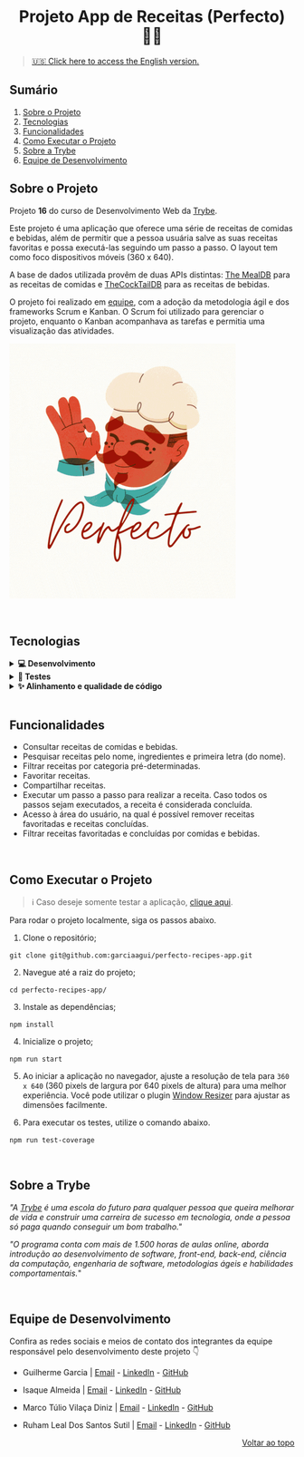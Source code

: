 <a name="readme-top"></a>

<h1 align="center">Projeto App de Receitas (Perfecto) 🧑‍🍳</h1>

> [🇺🇸 Click here to access the English version.](README.md)

## Sumário

<ol>
  <li><a href="#sobre-o-projeto">Sobre o Projeto</a></li>
  <li><a href="#tecnologias">Tecnologias</a></li>
  <li><a href="#funcionalidades">Funcionalidades</a></li>
  <li><a href="#como-executar-o-projeto">Como Executar o Projeto</a></li>
  <li><a href="#sobre-a-trybe">Sobre a Trybe</a></li>
  <li><a href="#equipe-de-desenvolvimento">Equipe de Desenvolvimento</a></li>
</ol>

## Sobre o Projeto

Projeto **16** do curso de Desenvolvimento Web da [Trybe][trybe-site-url].

Este projeto é uma aplicação que oferece uma série de receitas de comidas e bebidas, além de permitir que a pessoa usuária salve as suas receitas favoritas e possa executá-las seguindo um passo a passo. O layout tem como foco dispositivos móveis (360 x 640).

A base de dados utilizada provêm de duas APIs distintas: [The MealDB](https://www.themealdb.com) para as receitas de comidas e [TheCockTailDB](https://www.thecocktaildb.com/api.php) para as receitas de bebidas.

O projeto foi realizado em <a href="#equipe-de-desenvolvimento">equipe</a>, com a adoção da metodologia ágil e dos frameworks Scrum e Kanban. O Scrum foi utilizado para gerenciar o projeto, enquanto o Kanban acompanhava as tarefas e permitia uma visualização das atividades.

[![Projeto App de Receitas][project-demo]][project-url]

<br/>

## Tecnologias

<details>
  <summary><strong>💻 Desenvolvimento </strong></summary><br />

- [HTML5][html5-url]
- [CSS3][css3-url]
- [JavaScript][javascript-url]
- [Bootstrap][bootstrap-url]
- [React.js][react-url]
- [React Router][react-router-url]
- [Redux][redux-url]

---

</details>

<details>
  <summary><strong>🧪 Testes </strong></summary><br />

- [Jest][jest-url]
- [React Testing Library][rtl-url]

---

</details>

<details>
  <summary><strong>✨ Alinhamento e qualidade de código </strong></summary><br />

- [ESLint][eslint-url]
- [StyleLint][stylelint-url]

---

</details>

<br/>

## Funcionalidades

<ul>
  <li>Consultar receitas de comidas e bebidas.</li>
  <li>Pesquisar receitas pelo nome, ingredientes e primeira letra (do nome).</li>
  <li>Filtrar receitas por categoria pré-determinadas.</li>
  <li>Favoritar receitas.</li>
  <li>Compartilhar receitas.</li>
  <li>Executar um passo a passo para realizar a receita. Caso todos os passos sejam executados, a receita é considerada concluída.</li>
  <li>Acesso à área do usuário, na qual é possível remover receitas favoritadas e receitas concluídas.</li>
  <li>Filtrar receitas favoritadas e concluídas por comidas e bebidas.</li>
</ul>

<br/>

## Como Executar o Projeto

> ℹ️ Caso deseje somente testar a aplicação, [clique aqui][project-url].

Para rodar o projeto localmente, siga os passos abaixo.

1. Clone o repositório;

```
git clone git@github.com:garciaagui/perfecto-recipes-app.git
```

2. Navegue até a raiz do projeto;

```
cd perfecto-recipes-app/
```

3. Instale as dependências;

```
npm install
```

4. Inicialize o projeto;

```
npm run start
```

5. Ao iniciar a aplicação no navegador, ajuste a resolução de tela para `360 x 640` (360 pixels de largura por 640 pixels de altura) para uma melhor experiência. Você pode utilizar o plugin [Window Resizer](https://chrome.google.com/webstore/detail/window-resizer/kkelicaakdanhinjdeammmilcgefonfh?hl=en) para ajustar as dimensões facilmente.

6. Para executar os testes, utilize o comando abaixo.

```
npm run test-coverage
```

<br/>

## Sobre a Trybe

_"A [Trybe][trybe-site-url] é uma escola do futuro para qualquer pessoa que queira melhorar de vida e construir uma carreira de sucesso em tecnologia, onde a pessoa só paga quando conseguir um bom trabalho."_

_"O programa conta com mais de 1.500 horas de aulas online, aborda introdução ao desenvolvimento de software, front-end, back-end, ciência da computação, engenharia de software, metodologias ágeis e habilidades comportamentais._"

<br/>

## Equipe de Desenvolvimento

Confira as redes sociais e meios de contato dos integrantes da equipe responsável pelo desenvolvimento deste projeto 👇

- Guilherme Garcia | [Email][email-guilherme] - [LinkedIn][linkedin-guilherme] - [GitHub][github-guilherme]

- Isaque Almeida | [Email][email-isaque] - [LinkedIn][linkedin-isaque] - [GitHub][github-isaque]

- Marco Túlio Vilaça Diniz | [Email][email-marcos] - [LinkedIn][linkedin-marcos] - [GitHub][github-marcos]

- Ruham Leal Dos Santos Sutil | [Email][email-ruham] - [LinkedIn][linkedin-ruham] - [GitHub][github-ruham]

<p align="right"><a href="#readme-top">Voltar ao topo</a></p>

<!-- MARKDOWN LINKS & IMAGES -->

[trybe-site-url]: https://www.betrybe.com/
[project-demo]: ./project-demo.gif
[project-url]: https://recipes-perfecto-app.vercel.app

<!-- Stacks URLs -->

[bootstrap-url]: https://getbootstrap.com/
[css3-url]: https://developer.mozilla.org/en-US/docs/Web/CSS
[eslint-url]: https://eslint.org/
[html5-url]: https://developer.mozilla.org/en-US/docs/Web/HTML
[javascript-url]: https://developer.mozilla.org/en-US/docs/Web/JavaScript
[jest-url]: https://jestjs.io/
[react-url]: https://reactjs.org/
[react-router-url]: https://reactrouter.com/en/main
[redux-url]: https://redux.js.org/
[rtl-url]: https://testing-library.com/docs/react-testing-library/intro/
[stylelint-url]: https://stylelint.io/

<!-- Contact Badges -->

[gmail-badge]: https://img.shields.io/badge/Gmail-D14836?style=for-the-badge&logo=gmail&logoColor=white
[outlook-badge]: https://img.shields.io/badge/Microsoft_Outlook-0078D4?style=for-the-badge&logo=microsoft-outlook&logoColor=white
[linkedin-badge]: https://img.shields.io/badge/LinkedIn-0077B5?style=for-the-badge&logo=linkedin&logoColor=white
[github-badge]: https://img.shields.io/badge/GitHub-100000?style=for-the-badge&logo=github&logoColor=white
[instagram-badge]: https://img.shields.io/badge/Instagram-E4405F?style=for-the-badge&logo=instagram&logoColor=white

<!-- Contact URLs -->

[email-guilherme]: mailto:garciaguig@gmail.com
[linkedin-guilherme]: https://www.linkedin.com/in/garciaagui/
[github-guilherme]: https://github.com/garciaagui
[email-isaque]: mailto:isaque.santos@ufpe.br
[linkedin-isaque]: https://www.linkedin.com/in/isaque-f-s-almeida/
[github-isaque]: https://github.com/IsaqueAlmeida
[email-marcos]: mailto:marcotuliodiniz2257@gmail.com
[linkedin-marcos]: https://www.linkedin.com/in/marcotuliovd/
[github-marcos]: https://github.com/marcotuliovd
[email-ruham]: mailto:ruhamxlpro@hotmail.com
[linkedin-ruham]: https://www.linkedin.com/in/ruham-leal/
[github-ruham]: https://github.com/RuhamLeal
